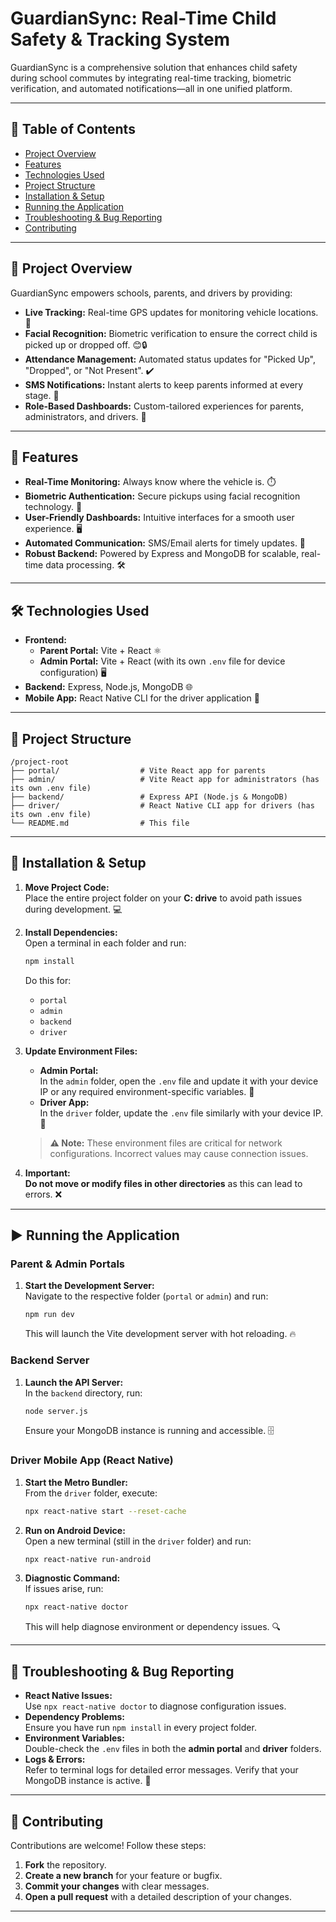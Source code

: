 # GuardianSync: Real-Time Child Safety & Tracking System

GuardianSync is a comprehensive solution that enhances child safety during school commutes by integrating real-time tracking, biometric verification, and automated notifications—all in one unified platform. 

---

## 📑 Table of Contents

- [Project Overview](#project-overview)
- [Features](#features)
- [Technologies Used](#technologies-used)
- [Project Structure](#project-structure)
- [Installation & Setup](#installation--setup)
- [Running the Application](#running-the-application)
- [Troubleshooting & Bug Reporting](#troubleshooting--bug-reporting)
- [Contributing](#contributing)

---

## 🌟 Project Overview

GuardianSync empowers schools, parents, and drivers by providing:
- **Live Tracking:** Real-time GPS updates for monitoring vehicle locations. 📍
- **Facial Recognition:** Biometric verification to ensure the correct child is picked up or dropped off. 😊🔒
- **Attendance Management:** Automated status updates for "Picked Up", "Dropped", or "Not Present". ✔️
- **SMS Notifications:** Instant alerts to keep parents informed at every stage. 📲
- **Role-Based Dashboards:** Custom-tailored experiences for parents, administrators, and drivers. 👥

---

## 🚀 Features

- **Real-Time Monitoring:** Always know where the vehicle is. ⏱️
- **Biometric Authentication:** Secure pickups using facial recognition technology. 🔐
- **User-Friendly Dashboards:** Intuitive interfaces for a smooth user experience. 🖥️
- **Automated Communication:** SMS/Email alerts for timely updates. 📩
- **Robust Backend:** Powered by Express and MongoDB for scalable, real-time data processing. 🛠️

---

## 🛠️ Technologies Used

- **Frontend:**
  - **Parent Portal:** Vite + React ⚛️
  - **Admin Portal:** Vite + React (with its own `.env` file for device configuration) 🖥️
- **Backend:** Express, Node.js, MongoDB 🌐
- **Mobile App:** React Native CLI for the driver application 📱

---

## 📁 Project Structure

```
/project-root
├── portal/                  # Vite React app for parents
├── admin/                   # Vite React app for administrators (has its own .env file)
├── backend/                 # Express API (Node.js & MongoDB)
├── driver/                  # React Native CLI app for drivers (has its own .env file)
└── README.md                # This file
```

---

## 🔧 Installation & Setup

1. **Move Project Code:**  
   Place the entire project folder on your **C: drive** to avoid path issues during development. 💻

2. **Install Dependencies:**  
   Open a terminal in each folder and run:
   ```bash
   npm install
   ```
   Do this for:
   - `portal`
   - `admin`
   - `backend`
   - `driver`

3. **Update Environment Files:**  
   - **Admin Portal:**  
     In the `admin` folder, open the `.env` file and update it with your device IP or any required environment-specific variables. 🔧
   - **Driver App:**  
     In the `driver` folder, update the `.env` file similarly with your device IP. 🔄
     
   > **⚠️ Note:** These environment files are critical for network configurations. Incorrect values may cause connection issues.

4. **Important:**  
   **Do not move or modify files in other directories** as this can lead to errors. ❌

---

## ▶️ Running the Application

### Parent & Admin Portals

1. **Start the Development Server:**  
   Navigate to the respective folder (`portal` or `admin`) and run:
   ```bash
   npm run dev
   ```
   This will launch the Vite development server with hot reloading. 🔥

### Backend Server

1. **Launch the API Server:**  
   In the `backend` directory, run:
   ```bash
   node server.js
   ```
   Ensure your MongoDB instance is running and accessible. 🗄️

### Driver Mobile App (React Native)

1. **Start the Metro Bundler:**  
   From the `driver` folder, execute:
   ```bash
   npx react-native start --reset-cache
   ```
2. **Run on Android Device:**  
   Open a new terminal (still in the `driver` folder) and run:
   ```bash
   npx react-native run-android
   ```
3. **Diagnostic Command:**  
   If issues arise, run:
   ```bash
   npx react-native doctor
   ```
   This will help diagnose environment or dependency issues. 🔍

---

## 🐞 Troubleshooting & Bug Reporting

- **React Native Issues:**  
  Use `npx react-native doctor` to diagnose configuration issues.
- **Dependency Problems:**  
  Ensure you have run `npm install` in every project folder.
- **Environment Variables:**  
  Double-check the `.env` files in both the **admin portal** and **driver** folders.
- **Logs & Errors:**  
  Refer to terminal logs for detailed error messages. Verify that your MongoDB instance is active. 📝

---

## 🤝 Contributing

Contributions are welcome! Follow these steps:
1. **Fork** the repository.
2. **Create a new branch** for your feature or bugfix.
3. **Commit your changes** with clear messages.
4. **Open a pull request** with a detailed description of your changes.

---